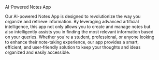   AI-Powered Notes App        

Our AI-powered Notes App is designed to revolutionize the way you organize and retrieve information. 
          By leveraging advanced artificial intelligence, this app not only allows you to create and manage notes 
          but also intelligently assists you in finding the most relevant information based on your queries. 
          Whether you're a student, professional, or anyone looking to enhance their note-taking experience, 
          our app provides a smart, efficient, and user-friendly solution to keep your thoughts and ideas 
          organized and easily accessible.
